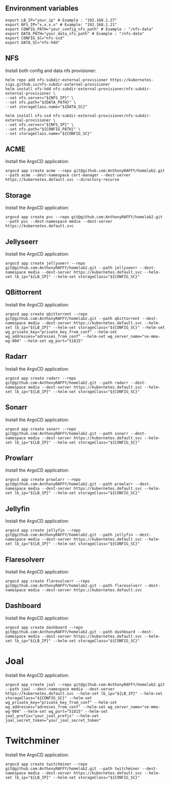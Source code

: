 ## Environment variables
    export LB_IP="your_ip" # Example : "192.168.1.27"
    export NFS_IP="x.x.x.x" # Example: "192.168.1.21"
    export CONFIG_PATH="your_config_nfs_path" # Example : "/nfs-data"
    export DATA_PATH="your_data_nfs_path" # Example : "/nfs-data"
    export CONFIG_SC="nfs-ssd"
    export DATA_SC="nfs-hdd"

## NFS
Install both config and data nfs provisioner:

    helm repo add nfs-subdir-external-provisioner https://kubernetes-sigs.github.io/nfs-subdir-external-provisioner
    helm install nfs-hdd nfs-subdir-external-provisioner/nfs-subdir-external-provisioner \
    --set nfs.server="${NFS_IP}" \
    --set nfs.path="${DATA_PATH}" \
    --set storageClass.name="${DATA_SC}"

    helm install nfs-ssd nfs-subdir-external-provisioner/nfs-subdir-external-provisioner \
    --set nfs.server="${NFS_IP}" \
    --set nfs.path="${CONFIG_PATH}" \
    --set storageClass.name="${CONFIG_SC}"

## ACME
Install the ArgoCD application:

    argocd app create acme --repo git@github.com:AnthonyRAFFY/homelab2.git --path acme --dest-namespace cert-manager --dest-server https://kubernetes.default.svc --directory-recurse

## Storage
Install the ArgoCD application:

    argocd app create pvc --repo git@github.com:AnthonyRAFFY/homelab2.git --path pvc --dest-namespace media --dest-server https://kubernetes.default.svc

## Jellyseerr
Install the ArgoCD application:

    argocd app create jellyseerr --repo git@github.com:AnthonyRAFFY/homelab2.git --path jellyseerr --dest-namespace media --dest-server https://kubernetes.default.svc --helm-set lb_ip="${LB_IP}" --helm-set storageClass="${CONFIG_SC}"


## QBittorrent
Install the ArgoCD application:

    argocd app create qbittorrent --repo git@github.com:AnthonyRAFFY/homelab2.git --path qbittorrent --dest-namespace media --dest-server https://kubernetes.default.svc --helm-set lb_ip="${LB_IP}" --helm-set storageClass="${CONFIG_SC}" --helm-set wg_private_key="private_key_from_conf" --helm-set wg_addresses="adresses_from_conf" --helm-set wg_server_name="se-mma-wg-004" --helm-set wg_port="51815"

## Radarr
Install the ArgoCD application:

    argocd app create radarr --repo git@github.com:AnthonyRAFFY/homelab2.git --path radarr --dest-namespace media --dest-server https://kubernetes.default.svc --helm-set lb_ip="${LB_IP}" --helm-set storageClass="${CONFIG_SC}"

## Sonarr
Install the ArgoCD application:

    argocd app create sonarr --repo git@github.com:AnthonyRAFFY/homelab2.git --path sonarr --dest-namespace media --dest-server https://kubernetes.default.svc --helm-set lb_ip="${LB_IP}" --helm-set storageClass="${CONFIG_SC}"

## Prowlarr
Install the ArgoCD application:

    argocd app create prowlarr --repo git@github.com:AnthonyRAFFY/homelab2.git --path prowlarr --dest-namespace media --dest-server https://kubernetes.default.svc --helm-set lb_ip="${LB_IP}" --helm-set storageClass="${CONFIG_SC}"

## Jellyfin
Install the ArgoCD application:

    argocd app create jellyfin --repo git@github.com:AnthonyRAFFY/homelab2.git --path jellyfin --dest-namespace media --dest-server https://kubernetes.default.svc --helm-set lb_ip="${LB_IP}" --helm-set storageClass="${CONFIG_SC}"

## Flaresolverr
Install the ArgoCD application:

    argocd app create flaresolverr --repo git@github.com:AnthonyRAFFY/homelab2.git --path flaresolverr --dest-namespace media --dest-server https://kubernetes.default.svc

## Dashboard
Install the ArgoCD application:

    argocd app create dashboard --repo git@github.com:AnthonyRAFFY/homelab2.git --path dashboard --dest-namespace media --dest-server https://kubernetes.default.svc --helm-set lb_ip="${LB_IP}" --helm-set storageClass="${CONFIG_SC}"

# Joal
Install the ArgoCD application:

    argocd app create joal --repo git@github.com:AnthonyRAFFY/homelab2.git --path joal --dest-namespace media --dest-server https://kubernetes.default.svc --helm-set lb_ip="${LB_IP}" --helm-set storageClass="${CONFIG_SC}" --helm-set wg_private_key="private_key_from_conf" --helm-set wg_addresses="adresses_from_conf" --helm-set wg_server_name="se-mma-wg-004" --helm-set wg_port="51815" --helm-set joal_prefix="your_joal_prefix" --helm-set joal_secret_token="your_joal_secret_token"

# Twitchminer
Install the ArgoCD application:

    argocd app create twitchminer --repo git@github.com:AnthonyRAFFY/homelab2.git --path twitchminer --dest-namespace media --dest-server https://kubernetes.default.svc --helm-set lb_ip="${LB_IP}" --helm-set storageClass="${CONFIG_SC}"